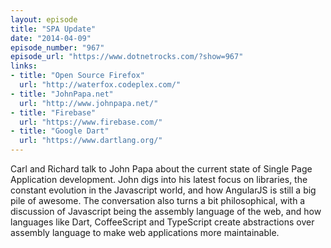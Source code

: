 ```yaml
---
layout: episode
title: "SPA Update"
date: "2014-04-09"
episode_number: "967"
episode_url: "https://www.dotnetrocks.com/?show=967"
links:
- title: "Open Source Firefox"
  url: "http://waterfox.codeplex.com/"
- title: "JohnPapa.net"
  url: "http://www.johnpapa.net/"
- title: "Firebase"
  url: "https://www.firebase.com/"
- title: "Google Dart"
  url: "https://www.dartlang.org/"
---
```


Carl and Richard talk to John Papa about the current state of Single Page Application development. John digs into his latest focus on libraries, the constant evolution in the Javascript world, and how AngularJS is still a big pile of awesome. The conversation also turns a bit philosophical, with a discussion of Javascript being the assembly language of the web, and how languages like Dart, CoffeeScript and TypeScript create abstractions over assembly language to make web applications more maintainable.
